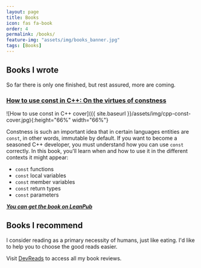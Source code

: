 ```yaml
---
layout: page
title: Books
icon: fas fa-book
order: 4
permalink: /books/
feature-img: "assets/img/books_banner.jpg"
tags: [Books]
---
```


## Books I wrote

So far there is only one finished, but rest assured, more are coming.

### [How to use const in C++: On the virtues of constness](https://leanpub.com/cppconst/)

![How to use const in C++ cover]({{ site.baseurl }}/assets/img/cpp-const-cover.jpg){:height="66%" width="66%"}

Constness is such an important idea that in certain languages entities are `const`, in other words, immutable by default. If you want to become a seasoned C++ developer, you must understand how you can use `const` correctly. In this book, you'll learn when and how to use it in the different contexts it might appear:

- `const` functions
- `const` local variables
- `const` member variables
- `const` return types
- `const` parameters

***[You can get the book on LeanPub](https://leanpub.com/cppconst/)***

## Books I recommend

I consider reading as a primary necessity of humans, just like eating. I'd like to help you to choose the good reads easier.

Visit [DevReads](https://devreads.sandordargo.com/) to access all my book reviews.